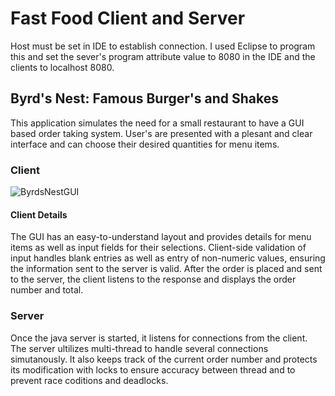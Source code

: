 # Fast Food Client and Server
Host must be set in IDE to establish connection. I used Eclipse to program this and set the sever's program attribute value to 8080 in the IDE and the clients to localhost 8080.

## Byrd's Nest: Famous Burger's and Shakes
This application simulates the need for a small restaurant to have a GUI based order taking system. User's are presented with a plesant and clear interface and can choose their desired quantities for menu items.

### Client 
![ByrdsNestGUI](https://user-images.githubusercontent.com/122894342/218334781-f1af4820-db90-444e-98b9-e39a3c100637.JPG)

#### Client Details
The GUI has an easy-to-understand layout and provides details for menu items as well as input fields for their selections. Client-side validation of input handles blank entries as well as entry of non-numeric values, ensuring the information sent to the server is valid. After the order is placed and sent to the server, the client listens to the response and displays the order number and total. 

### Server
Once the java server is started, it listens for connections from the client. The server ultilizes multi-thread to handle several connections simutanously. It also keeps track of the current order number and protects its modification with locks to ensure accuracy between thread and to prevent race coditions and deadlocks. 
